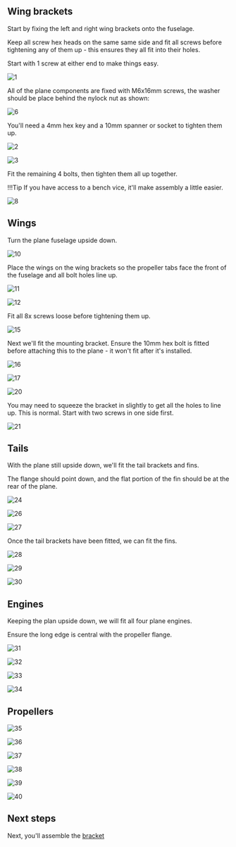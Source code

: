 ## Wing brackets

Start by fixing the left and right wing brackets onto the fuselage.

Keep all screw hex heads on the same same side and fit all screws before tightening any of them up - this ensures they all fit into their holes.

Start with 1 screw at either end to make things easy.

![1](photos/1.jpeg)

All of the plane components are fixed with M6x16mm screws, the washer should be place behind the nylock nut as shown:

![6](photos/6.jpeg)

You'll need a 4mm hex key and a 10mm spanner or socket to tighten them up.

![2](photos/2.jpeg)

![3](photos/3.jpeg)

Fit the remaining 4 bolts, then tighten them all up together.

!!!Tip
    If you have access to a bench vice, it'll make assembly a little easier. 

![8](photos/8.jpeg)

## Wings

Turn the plane fuselage upside down.

![10](photos/10.jpeg)

Place the wings on the wing brackets so the propeller tabs face the front of the fuselage and all bolt holes line up.

![11](photos/11.jpeg)

![12](photos/12.jpeg)

Fit all 8x screws loose before tightening them up.

![15](photos/15.jpeg)

Next we'll fit the mounting bracket. Ensure the 10mm hex bolt is fitted before attaching this to the plane - it won't fit after it's installed.

![16](photos/16.jpeg)

![17](photos/17.jpeg)

![20](photos/20.jpeg)

You may need to squeeze the bracket in slightly to get all the holes to line up. This is normal. Start with two screws in one side first.

![21](photos/21.jpeg)

## Tails

With the plane still upside down, we'll fit the tail brackets and fins.

The flange should point down, and the flat portion of the fin should be at the rear of the plane.

![24](photos/24.jpeg)

![26](photos/26.jpeg)

![27](photos/27.jpeg)

Once the tail brackets have been fitted, we can fit the fins.

![28](photos/28.jpeg)

![29](photos/29.jpeg)

![30](photos/30.jpeg)

## Engines

Keeping the plan upside down, we will fit all four plane engines.

Ensure the long edge is central with the propeller flange.

![31](photos/31.jpeg)

![32](photos/32.jpeg)

![33](photos/33.jpeg)

![34](photos/34.jpeg)

## Propellers

![35](photos/35.jpeg)

![36](photos/36.jpeg)

![37](photos/37.jpeg)

![38](photos/38.jpeg)

![39](photos/39.jpeg)

![40](photos/40.jpeg)

## Next steps

Next, you'll assemble the [bracket](bracket.md)

